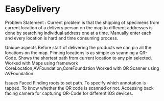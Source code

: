 # EasyDelivery

Problem Statement :
Current problem is that the shipping of specimens from current location of a delivery person on the map to different addresses is done by searching individual address one at a time.
Manually enter each and every location is hard and time consuming process.


Unique aspects
Before start of delivering the products we can pin all the locations on the map. 
Pinning locations is as simple as scanning a QR-Code. 
Shows the shortest path from current location to any pin selected.
Worked with Maps using framework CoreLocation,AVFoundation,CoreFoundation
Worked with QR Scanner using AVFoundation. 

Issues Faced
Finding roots to set path.
To specify which annotation is tapped. 
To know whether the QR code is scanned or not.
Accessing back facing camera for capturing QR-Code for different iOS devices.



